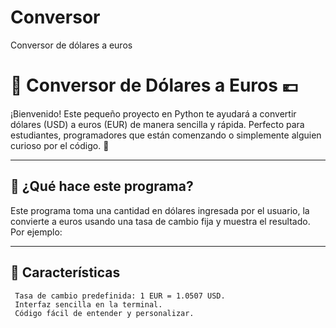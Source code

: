 # Conversor
Conversor de dólares a euros


# 💸 Conversor de Dólares a Euros 💶  

¡Bienvenido! Este pequeño proyecto en Python te ayudará a convertir dólares (USD) a euros (EUR) de manera sencilla y rápida. Perfecto para estudiantes, programadores que están comenzando o simplemente alguien curioso por el código. 🚀  

---

## 📜 ¿Qué hace este programa?  
Este programa toma una cantidad en dólares ingresada por el usuario, la convierte a euros usando una tasa de cambio fija y muestra el resultado.  
Por ejemplo:  


---


## 🌟 Características
     Tasa de cambio predefinida: 1 EUR = 1.0507 USD.
     Interfaz sencilla en la terminal.
     Código fácil de entender y personalizar.
